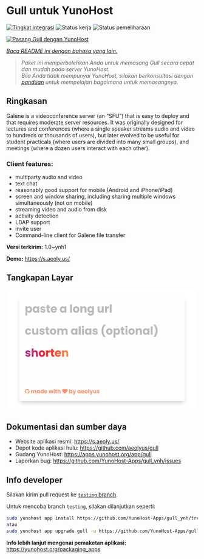 <!--
N.B.: README ini dibuat secara otomatis oleh <https://github.com/YunoHost/apps/tree/master/tools/readme_generator>
Ini TIDAK boleh diedit dengan tangan.
-->

# Gull untuk YunoHost

[![Tingkat integrasi](https://apps.yunohost.org/badge/integration/gull)](https://ci-apps.yunohost.org/ci/apps/gull/)
![Status kerja](https://apps.yunohost.org/badge/state/gull)
![Status pemeliharaan](https://apps.yunohost.org/badge/maintained/gull)

[![Pasang Gull dengan YunoHost](https://install-app.yunohost.org/install-with-yunohost.svg)](https://install-app.yunohost.org/?app=gull)

*[Baca README ini dengan bahasa yang lain.](./ALL_README.md)*

> *Paket ini memperbolehkan Anda untuk memasang Gull secara cepat dan mudah pada server YunoHost.*  
> *Bila Anda tidak mempunyai YunoHost, silakan berkonsultasi dengan [panduan](https://yunohost.org/install) untuk mempelajari bagaimana untuk memasangnya.*

## Ringkasan

Galène is a videoconference server (an “SFU”) that is easy to deploy and that requires moderate server resources. It was originally designed for lectures and conferences (where a single speaker streams audio and video to hundreds or thousands of users), but later evolved to be useful for student practicals (where users are divided into many small groups), and meetings (where a dozen users interact with each other).

### Client features:

- multiparty audio and video
- text chat
- reasonably good support for mobile (Android and iPhone/iPad)
- screen and window sharing, including sharing multiple windows simultaneously (not on mobile)
- streaming video and audio from disk
- activity detection
- LDAP support
- invite user
- Command-line client for Galene file transfer


**Versi terkirim:** 1.0~ynh1

**Demo:** <https://s.aeoly.us/>

## Tangkapan Layar

![Tangkapan Layar pada Gull](./doc/screenshots/screenshot.png)

## Dokumentasi dan sumber daya

- Website aplikasi resmi: <https://s.aeoly.us/>
- Depot kode aplikasi hulu: <https://github.com/aeolyus/gull>
- Gudang YunoHost: <https://apps.yunohost.org/app/gull>
- Laporkan bug: <https://github.com/YunoHost-Apps/gull_ynh/issues>

## Info developer

Silakan kirim pull request ke [`testing` branch](https://github.com/YunoHost-Apps/gull_ynh/tree/testing).

Untuk mencoba branch `testing`, silakan dilanjutkan seperti:

```bash
sudo yunohost app install https://github.com/YunoHost-Apps/gull_ynh/tree/testing --debug
atau
sudo yunohost app upgrade gull -u https://github.com/YunoHost-Apps/gull_ynh/tree/testing --debug
```

**Info lebih lanjut mengenai pemaketan aplikasi:** <https://yunohost.org/packaging_apps>
